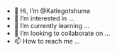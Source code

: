 - 👋 Hi, I’m @Katlegotshuma
- 👀 I’m interested in ...
- 🌱 I’m currently learning ...
- 💞️ I’m looking to collaborate on ...
- 📫 How to reach me ...

<!---
Katlegotshuma/Katlegotshuma is a ✨ special ✨ repository because its `README.md` (this file) appears on your GitHub profile.
You can click the Preview link to take a look at your changes.
--->
